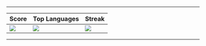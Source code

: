 ----

| __Score__ | __Top Languages__ | __Streak__ |
| --- | --- | --- |
| <img align="center" src="https://github-readme-stats.vercel.app/api?username=andrewbx&show_icons=true&theme=transparent&include_all_commits&hide_border=true" /> | <img align="center" src="https://github-readme-stats.vercel.app/api/top-langs/?username=andrewbx&theme=transparent&layout=compact&hide_border=true" /> | <img align="center" src="https://github-readme-streak-stats.herokuapp.com/?user=andrewbx&theme=transparent&hide_border=true&card_width=380" />

----

